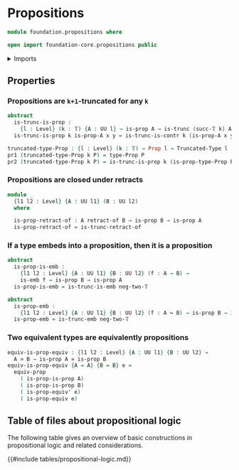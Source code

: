 # Propositions

```agda
module foundation.propositions where

open import foundation-core.propositions public
```

<details><summary>Imports</summary>

```agda
open import foundation.contractible-types
open import foundation.dependent-pair-types
open import foundation.retracts-of-types
open import foundation.universe-levels

open import foundation-core.embeddings
open import foundation-core.equivalences
open import foundation-core.truncated-types
open import foundation-core.truncation-levels
```

</details>

## Properties

### Propositions are `k+1`-truncated for any `k`

```agda
abstract
  is-trunc-is-prop :
    {l : Level} (k : 𝕋) {A : UU l} → is-prop A → is-trunc (succ-𝕋 k) A
  is-trunc-is-prop k is-prop-A x y = is-trunc-is-contr k (is-prop-A x y)

truncated-type-Prop : {l : Level} (k : 𝕋) → Prop l → Truncated-Type l (succ-𝕋 k)
pr1 (truncated-type-Prop k P) = type-Prop P
pr2 (truncated-type-Prop k P) = is-trunc-is-prop k (is-prop-type-Prop P)
```

### Propositions are closed under retracts

```agda
module _
  {l1 l2 : Level} {A : UU l1} (B : UU l2)
  where

  is-prop-retract-of : A retract-of B → is-prop B → is-prop A
  is-prop-retract-of = is-trunc-retract-of
```

### If a type embeds into a proposition, then it is a proposition

```agda
abstract
  is-prop-is-emb :
    {l1 l2 : Level} {A : UU l1} {B : UU l2} (f : A → B) →
    is-emb f → is-prop B → is-prop A
  is-prop-is-emb = is-trunc-is-emb neg-two-𝕋

abstract
  is-prop-emb :
    {l1 l2 : Level} {A : UU l1} {B : UU l2} (f : A ↪ B) → is-prop B → is-prop A
  is-prop-emb = is-trunc-emb neg-two-𝕋
```

### Two equivalent types are equivalently propositions

```agda
equiv-is-prop-equiv : {l1 l2 : Level} {A : UU l1} {B : UU l2} →
  A ≃ B → is-prop A ≃ is-prop B
equiv-is-prop-equiv {A = A} {B = B} e =
  equiv-prop
    ( is-prop-is-prop A)
    ( is-prop-is-prop B)
    ( is-prop-equiv' e)
    ( is-prop-equiv e)
```

## Table of files about propositional logic

The following table gives an overview of basic constructions in propositional
logic and related considerations.

{{#include tables/propositional-logic.md}}

